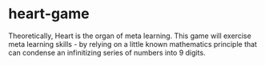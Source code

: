 # heart-game
Theoretically, Heart is the organ of meta learning. This game will exercise meta learning skills - by relying on a little known mathematics principle that can condense an infinitizing series of numbers into 9 digits.
